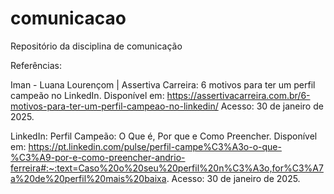 # comunicacao
Repositório da disciplina de comunicação


Referências:

Iman - Luana Lourençom | Assertiva Carreira: 6 motivos para ter um perfil campeão no LinkedIn. Disponível em: https://assertivacarreira.com.br/6-motivos-para-ter-um-perfil-campeao-no-linkedin/
Acesso: 30 de janeiro de 2025.

LinkedIn: Perfil Campeão: O Que é, Por que e Como Preencher. Disponível em: https://pt.linkedin.com/pulse/perfil-campe%C3%A3o-o-que-%C3%A9-por-e-como-preencher-andrio-ferreira#:~:text=Caso%20o%20seu%20perfil%20n%C3%A3o,for%C3%A7a%20de%20perfil%20mais%20baixa.
Acesso: 30 de janeiro de 2025.
